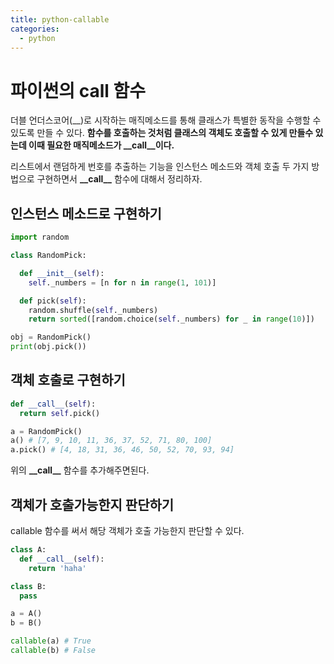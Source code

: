```yaml
---
title: python-callable
categories:
  - python
---
```


# 파이썬의 **call** 함수

더블 언더스코어(\_\_)로 시작하는 매직메소드를 통해 클래스가 특별한 동작을 수행할 수 있도록 만들 수 있다. **함수를 호출하는 것처럼 클래스의 객체도 호출할 수 있게 만들수 있는데 이때 필요한 매직메소드가 \_\_call\_\_이다.**

리스트에서 랜덤하게 번호를 추출하는 기능을 인스턴스 메소드와 객체 호출 두 가지 방법으로 구현하면서 **\_\_call\_\_** 함수에 대해서 정리하자.

## 인스턴스 메소드로 구현하기

```python
import random

class RandomPick:

  def __init__(self):
    self._numbers = [n for n in range(1, 101)]

  def pick(self):
    random.shuffle(self._numbers)
    return sorted([random.choice(self._numbers) for _ in range(10)])

obj = RandomPick()
print(obj.pick())
```

## 객체 호출로 구현하기

```python
def __call__(self):
  return self.pick()

a = RandomPick()
a() # [7, 9, 10, 11, 36, 37, 52, 71, 80, 100]
a.pick() # [4, 18, 31, 36, 46, 50, 52, 70, 93, 94]
```

위의 **\_\_call\_\_** 함수를 추가해주면된다.

## 객체가 호출가능한지 판단하기

callable 함수를 써서 해당 객체가 호출 가능한지 판단할 수 있다.

```python
class A:
  def __call__(self):
    return 'haha'

class B:
  pass

a = A()
b = B()

callable(a) # True
callable(b) # False
```
